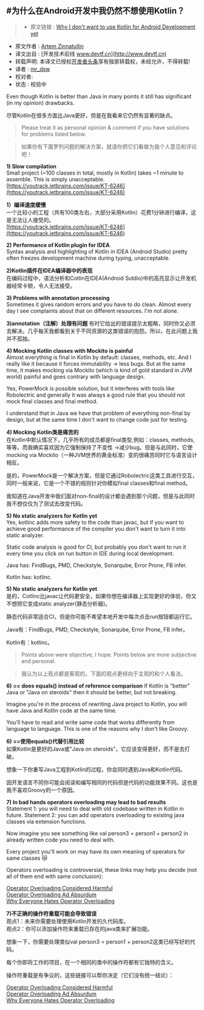 #为什么在Android开发中我仍然不想使用Kotlin？
---

> * 原文链接 : [Why I don't want to use Kotlin for Android Development yet](http://artemzin.com/blog/why-i-dont-want-to-use-kotlin-for-android-development-yet/)
* 原文作者 : [Artem Zinnatullin](http://artemzin.com/blog/author/artem/)
* 译文出自 : [开发技术前线 www.devtf.cn](http://www.devtf.cn)
* 转载声明: 本译文已授权[开发者头条](http://toutiao.io/download)享有独家转载权，未经允许，不得转载!
* 译者 : [mr_dsw](https://github.com/dengshiwei) 
* 校对者:  
* 状态 :  校验中

Even though Kotlin is better than Java in many points it still has significant (in my opinion) drawbacks.

尽管Kotlin在很多方面比Java更好，但是在我看来它仍然有显著的缺点。

>Please treat it as personal opinion & comment if you have solutions for problems listed below.

>如果你有下面罗列问题的解决方案，就请你把它们看做为我个人意见和评论吧！

**1) Slow compilation**   
Small project (~100 classes in total, mostly in Kotlin) takes ~1 minute to assemble. This is simply unacceptable.
[https://youtrack.jetbrains.com/issue/KT-6246](https://youtrack.jetbrains.com/issue/KT-6246)

**1）编译速度缓慢**    
一个比较小的工程（共有100类左右，大部分采用Kotlin）花费1分钟进行编译，这是无法让人接受的。    
[https://youtrack.jetbrains.com/issue/KT-6246](https://youtrack.jetbrains.com/issue/KT-6246)

**2) Performance of Kotlin plugin for IDEA**    
Syntax analysis and highlighting of Kotlin in IDEA (Android Studio) pretty often freezes development machine during typing, unacceptable.

**2)Kotlin插件在IDEA编译器中的表现**  
在编码过程中，语法分析和Cotlin在IDEA(Android Sutdio)中的高亮显示让开发机器经常卡顿，令人无法接受。

**3) Problems with annotation processing**   
Sometimes it gives random errors and you have to do clean. Almost every day I see complaints about that on different resources. I'm not alone.

**3)annotation（注解）处理有问题**
有时它给出的错误提示太粗略，同时你又必须去解决。几乎每天我都看到关于不同资源的这类错误的抱怨。所以，在此问题上我并不孤独。

**4) Mocking Kotlin classes with Mockito is painful**    
Almost everything is final in Kotlin by default: classes, methods, etc. And I really like it because it forces immutability -> less bugs. But at the same time, it makes mocking via Mockito (which is kind of gold standard in JVM world) painful and goes contrary with language design.

Yes, PowerMock is possible solution, but it interferes with tools like Robolectric and generally it was always a good rule that you should not mock final classes and final method.

I understand that in Java we have that problem of everything non-final by design, but at the same time I don't want to change code just for testing.

**4) Mocking Kotlin类是痛苦的**   
在Kotlin中默认情况下，几乎所有的成员都是final类型,例如：classes, methods, 等等。而我确实喜欢因为它强制保持了不变性 ->减少bug。但是与此同时，它使mocking via Mockito（一种JVM世界的黄金标准）变的很痛苦同时它与语言设计相反。  

是的，PowerMock是一个解决方案，但是它通过Robolectric这类工具进行交互，同时一般来说，它是一个不错的规则针对你模拟final classes和final method。

我知道在Java开发中我们面对non-final的设计都会遇到那个问题，但是与此同时我不想仅仅为了测试去改变代码。

**5) No static analyzers for Kotlin yet**   
Yes, kotlinc adds more safety to the code than javac, but if you want to achieve good performance of the compiler you don't want to turn it into static analyzer.

Static code analysis is good for CI, but probably you don't want to run it every time you click on run button in IDE during local development.

Java has: FindBugs, PMD, Checkstyle, Sonarqube, Error Prone, FB infer.

Kotlin has: kotlinc.


**5) No static analyzers for Kotlin yet**  
是的，Cotlinc比javac让代码更安全，如果你想在编译器上实现更好的体验，你又不想把它变成static analyzer(静态分析器)。

静态代码非常适合CI，但是你可能不希望本地开发中每次点击run按钮都运行它。

Java有：FindBugs, PMD, Checkstyle, Sonarqube, Error Prone, FB infer。

Kotlin有：kotlinc。

>Points above were objective, I hope. Points below are more subjective and personal.

>我认为以上观点都是客观的。下面的观点更倾向于主观的和个人看法。

**6) == does equals() instead of reference comparison**
If Kotlin is "better" Java or "Java on steroids" then it should be better, but not breaking.

Imagine you're in the process of rewriting Java project to Kotlin, you will have Java and Kotlin code at the same time.

You'll have to read and write same code that works differently from language to language. This is one of the reasons why I don't like Groovy.

**6) ==使用equals()代替引用比较**     
如果Kotlin是更好的Java或"Java on steroids"，它应该变得更好，而不是去打破。

想象一下你重写Java工程到Kotlin的过程，你会同时遇到Java和Kotlin代码。

因开发语言不同你可能会阅读和编写相同的代码但是代码的功能效果不同。这也是我不喜欢Groovy的一个原因。

**7) In bad hands operators overloading may lead to bad results**   
Statement 1: you will need to deal with old codebase written in Kotlin in future. 
Statement 2: you can add operators overloading to existing java classes via extension functions.

Now imagine you see something like val person3 = person1 + person2 in already written code you need to deal with.

Every project you'll work on may have its own meaning of operators for same classes 😿

Operators overloading is controversial, these links may help you decide (not all of them end with same conclusion):

[Operator Overloading Considered Harmful](http://cafe.elharo.com/programming/operator-overloading-considered-harmful/)   
[Operator Overloading Ad Absurdum](http://james-iry.blogspot.ru/2009/03/operator-overloading-ad-absurdum.html)     
[Why Everyone Hates Operator Overloading](http://blog.jooq.org/2014/02/10/why-everyone-hates-operator-overloading/)
 
**7)不正确的操作符重载可能会导致错误**   
观点1：未来你需要处理使用Kotlin开发的久代码库。     
观点2：你可以添加操作符来重载已存在的java类来扩展功能。

想象一下，你需要处理类似val person3 = person1 + person2这类已经写好的代码。    

每个你即将工作的项目，在一个相同的类中的操作符都有它独特的含义。

操作符重载是有争议的，这些链接可以帮你决定（它们没有统一结论）：

[Operator Overloading Considered Harmful](http://cafe.elharo.com/programming/operator-overloading-considered-harmful/)   
[Operator Overloading Ad Absurdum](http://james-iry.blogspot.ru/2009/03/operator-overloading-ad-absurdum.html)     
[Why Everyone Hates Operator Overloading](http://blog.jooq.org/2014/02/10/why-everyone-hates-operator-overloading/)   